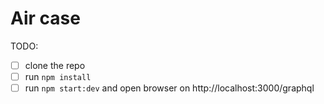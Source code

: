 # Air case

TODO:

- [ ] clone the repo
- [ ] run `npm install`
- [ ] run `npm start:dev` and open browser on http://localhost:3000/graphql
